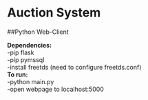 # Auction System

##Python Web-Client

**Dependencies:**  
  -pip flask  
  -pip pymssql  
  -install freetds (need to configure freetds.conf)  
**To run:**  
  -python main.py  
  -open webpage to localhost:5000  
